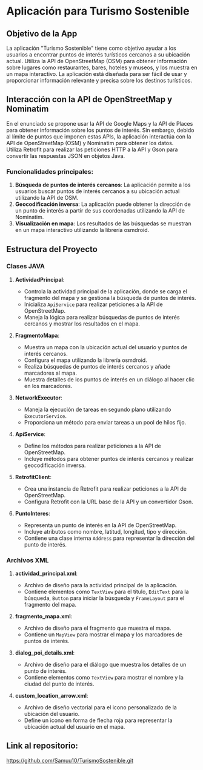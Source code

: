# Aplicación para Turismo Sostenible

## Objetivo de la App

La aplicación "Turismo Sostenible" tiene como objetivo ayudar a los usuarios a encontrar puntos de interés turísticos cercanos a su ubicación actual. 
Utiliza la API de OpenStreetMap (OSM) para obtener información sobre lugares como restaurantes, bares, hoteles y museos, y los muestra en un mapa interactivo. 
La aplicación está diseñada para ser fácil de usar y proporcionar información relevante y precisa sobre los destinos turísticos.

## Interacción con la API de OpenStreetMap y Nominatim

En el enunciado se propone usar la API de Google Maps y la API de Places para obtener información sobre los puntos de interés.
Sin embargo, debido al límite de puntos que imponen estas APIs, la aplicación interactúa con la API de OpenStreetMap (OSM) y Nominatim para obtener los datos.  
Utiliza Retrofit para realizar las peticiones HTTP a la API y Gson para convertir las respuestas JSON en objetos Java.

### Funcionalidades principales:

1. **Búsqueda de puntos de interés cercanos**: La aplicación permite a los usuarios buscar puntos de interés cercanos a su ubicación actual utilizando la API de OSM.
2. **Geocodificación inversa**: La aplicación puede obtener la dirección de un punto de interés a partir de sus coordenadas utilizando la API de Nominatim.
3. **Visualización en mapa**: Los resultados de las búsquedas se muestran en un mapa interactivo utilizando la librería osmdroid.

## Estructura del Proyecto

### Clases JAVA

1. **ActividadPrincipal**:
   - Controla la actividad principal de la aplicación, donde se carga el fragmento del mapa y se gestiona la búsqueda de puntos de interés.
   - Inicializa `ApiService` para realizar peticiones a la API de OpenStreetMap.
   - Maneja la lógica para realizar búsquedas de puntos de interés cercanos y mostrar los resultados en el mapa.

2. **FragmentoMapa**:
   - Muestra un mapa con la ubicación actual del usuario y puntos de interés cercanos.
   - Configura el mapa utilizando la librería osmdroid.
   - Realiza búsquedas de puntos de interés cercanos y añade marcadores al mapa.
   - Muestra detalles de los puntos de interés en un diálogo al hacer clic en los marcadores.

3. **NetworkExecutor**:
   - Maneja la ejecución de tareas en segundo plano utilizando `ExecutorService`.
   - Proporciona un método para enviar tareas a un pool de hilos fijo.

4. **ApiService**:
   - Define los métodos para realizar peticiones a la API de OpenStreetMap.
   - Incluye métodos para obtener puntos de interés cercanos y realizar geocodificación inversa.

5. **RetrofitClient**:
   - Crea una instancia de Retrofit para realizar peticiones a la API de OpenStreetMap.
   - Configura Retrofit con la URL base de la API y un convertidor Gson.

6. **PuntoInteres**:
   - Representa un punto de interés en la API de OpenStreetMap.
   - Incluye atributos como nombre, latitud, longitud, tipo y dirección.
   - Contiene una clase interna `Address` para representar la dirección del punto de interés.

### Archivos XML

1. **actividad_principal.xml**:
   - Archivo de diseño para la actividad principal de la aplicación.
   - Contiene elementos como `TextView` para el título, `EditText` para la búsqueda, `Button` para iniciar la búsqueda y `FrameLayout` para el fragmento del mapa.

2. **fragmento_mapa.xml**:
   - Archivo de diseño para el fragmento que muestra el mapa.
   - Contiene un `MapView` para mostrar el mapa y los marcadores de puntos de interés.

3. **dialog_poi_details.xml**:
   - Archivo de diseño para el diálogo que muestra los detalles de un punto de interés.
   - Contiene elementos como `TextView` para mostrar el nombre y la ciudad del punto de interés.

4. **custom_location_arrow.xml**:
   - Archivo de diseño vectorial para el icono personalizado de la ubicación del usuario.
   - Define un icono en forma de flecha roja para representar la ubicación actual del usuario en el mapa.

## Link al repositorio:
https://github.com/Samuu10/TurismoSostenible.git
